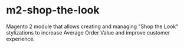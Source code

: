 # m2-shop-the-look
Magento 2 module that allows creating and managing "Shop the Look" stylizations to increase Average Order Value and improve customer experience.
